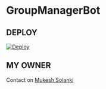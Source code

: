 # GroupManagerBot

## DEPLOY
[![Deploy](https://www.herokucdn.com/deploy/button.svg)](https://heroku.com/deploy?template=https://github.com/emmamillerofficial/GroupManagerBot_RMCMG.git)

## MY OWNER
Contact on [Mukesh Solanki](https://t.me/mkspali)

